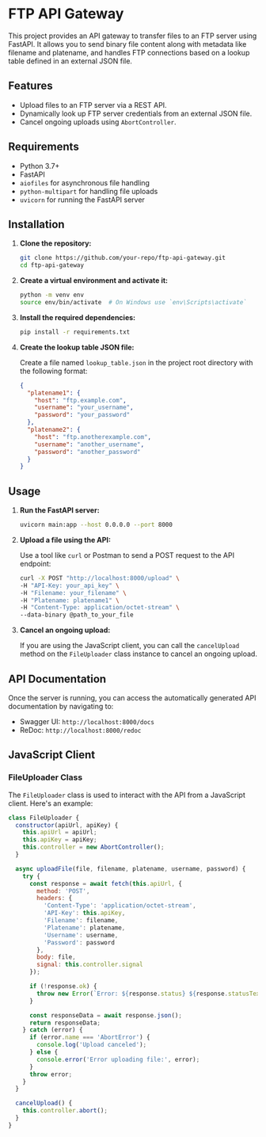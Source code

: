 # FTP API Gateway

This project provides an API gateway to transfer files to an FTP server using FastAPI. It allows you to send binary file content along with metadata like filename and platename, and handles FTP connections based on a lookup table defined in an external JSON file.

## Features

- Upload files to an FTP server via a REST API.
- Dynamically look up FTP server credentials from an external JSON file.
- Cancel ongoing uploads using `AbortController`.

## Requirements

- Python 3.7+
- FastAPI
- `aiofiles` for asynchronous file handling
- `python-multipart` for handling file uploads
- `uvicorn` for running the FastAPI server

## Installation

1. **Clone the repository:**

    ```sh
    git clone https://github.com/your-repo/ftp-api-gateway.git
    cd ftp-api-gateway
    ```

2. **Create a virtual environment and activate it:**

    ```sh
    python -m venv env
    source env/bin/activate  # On Windows use `env\Scripts\activate`
    ```

3. **Install the required dependencies:**

    ```sh
    pip install -r requirements.txt
    ```

4. **Create the lookup table JSON file:**

    Create a file named `lookup_table.json` in the project root directory with the following format:

    ```json
    {
      "platename1": {
        "host": "ftp.example.com",
        "username": "your_username",
        "password": "your_password"
      },
      "platename2": {
        "host": "ftp.anotherexample.com",
        "username": "another_username",
        "password": "another_password"
      }
    }
    ```

## Usage

1. **Run the FastAPI server:**

    ```sh
    uvicorn main:app --host 0.0.0.0 --port 8000
    ```

2. **Upload a file using the API:**

    Use a tool like `curl` or Postman to send a POST request to the API endpoint:

    ```sh
    curl -X POST "http://localhost:8000/upload" \
    -H "API-Key: your_api_key" \
    -H "Filename: your_filename" \
    -H "Platename: platename1" \
    -H "Content-Type: application/octet-stream" \
    --data-binary @path_to_your_file
    ```

3. **Cancel an ongoing upload:**

    If you are using the JavaScript client, you can call the `cancelUpload` method on the `FileUploader` class instance to cancel an ongoing upload.

## API Documentation

Once the server is running, you can access the automatically generated API documentation by navigating to:

- Swagger UI: `http://localhost:8000/docs`
- ReDoc: `http://localhost:8000/redoc`

## JavaScript Client

### FileUploader Class

The `FileUploader` class is used to interact with the API from a JavaScript client. Here's an example:

```javascript
class FileUploader {
  constructor(apiUrl, apiKey) {
    this.apiUrl = apiUrl;
    this.apiKey = apiKey;
    this.controller = new AbortController();
  }

  async uploadFile(file, filename, platename, username, password) {
    try {
      const response = await fetch(this.apiUrl, {
        method: 'POST',
        headers: {
          'Content-Type': 'application/octet-stream',
          'API-Key': this.apiKey,
          'Filename': filename,
          'Platename': platename,
          'Username': username,
          'Password': password
        },
        body: file,
        signal: this.controller.signal
      });

      if (!response.ok) {
        throw new Error(`Error: ${response.status} ${response.statusText}`);
      }

      const responseData = await response.json();
      return responseData;
    } catch (error) {
      if (error.name === 'AbortError') {
        console.log('Upload canceled');
      } else {
        console.error('Error uploading file:', error);
      }
      throw error;
    }
  }

  cancelUpload() {
    this.controller.abort();
  }
}
